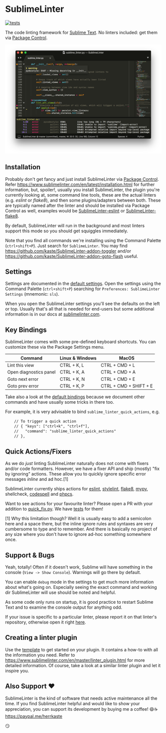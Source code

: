 SublimeLinter
=============

[![tests](https://github.com/SublimeLinter/SublimeLinter/actions/workflows/test.yml/badge.svg)](https://github.com/SublimeLinter/SublimeLinter/actions/workflows/test.yml)

The code linting framework for [Sublime Text](http://sublimetext.com/).
No linters included: get them via [Package Control](https://packagecontrol.io/search/SublimeLinter).

<img src="https://raw.githubusercontent.com/SublimeLinter/SublimeLinter/master/docs/screenshot.png" width="785">


## Installation 

Probably don't get fancy and just install SublimeLinter via [Package Control](https://packagecontrol.io/search/SublimeLinter).
Refer https://www.sublimelinter.com/en/latest/installation.html for further information,
but, spoiler!,
usually you install SublimeLinter, the plugin you're currently looking at,
some command line tools, these are the actual linters (e.g. _eslint_ or _flake8_),
and then some plugins/adapters between both.
These are typically named after the linter and should be installed via Package Control
as well, examples would be [SublimeLinter-eslint](https://packagecontrol.io/packages/SublimeLinter-eslint) or [SublimeLinter-flake8](https://packagecontrol.io/packages/SublimeLinter-flake8).

By default, SublimeLinter will run in the background and most linters support this
mode so you should get squiggles immediately.

Note that you find all commands we're installing using the Command Palette (`ctrl+shift+P`). Just search for `SublimeLinter`.  You may find https://github.com/kaste/SublimeLinter-addon-toggler
and/or https://github.com/kaste/SublimeLinter-addon-goto-flash useful.


## Settings

Settings are documented in the [default settings](https://github.com/SublimeLinter/SublimeLinter/blob/master/SublimeLinter.sublime-settings). 
Open the settings using the Command Palette (`ctrl+shift+P`) searching for `Preferences: SublimeLinter Settings` (mnemonic: `sls`).

When you open the SublimeLinter settings you'll see the defaults on the left
or top.  Usually that's all that is needed for end-users but some additional information
is in our docs at [sublimelinter.com](https://www.sublimelinter.com/en/latest/linter_settings.html).


## Key Bindings

SublimeLinter comes with some pre-defined keyboard shortcuts. You can customize these via the Package Settings menu.

| Command                | Linux & Windows  | MacOS                  |
|------------------------|------------------|------------------------|
| Lint this view         | CTRL + K, L      | CTRL + CMD + L         |
| Open diagnostics panel | CTRL + K, A      | CTRL + CMD + A         |
| Goto next error        | CTRL + K, N      | CTRL + CMD + E         |
| Goto prev error        | CTRL + K, P      | CTRL + CMD + SHIFT + E |

Take also a look at the [default bindings](<https://github.com/SublimeLinter/SublimeLinter/blob/master/keymaps/Default (Windows).sublime-keymap>) because
we document other commands and have usually some tricks in there too.

For example, it is very advisable to bind `sublime_linter_quick_actions`, e.g.

```
    // To trigger a quick action
    // { "keys": ["ctrl+k", "ctrl+f"],
    //   "command": "sublime_linter_quick_actions"
    // },
```


## Quick Actions/Fixers

As we do *just* linting SublimeLinter naturally does not come with fixers 
and/or code formatters.  However, we have a fixer API and ship (mostly) 
"fix by ignoring" actions.  These allow you to quickly ignore specific error messages *inline* and ad hoc.[1]

SublimeLinter currently ships actions for [eslint](https://github.com/SublimeLinter/SublimeLinter-eslint), [stylelint](https://github.com/SublimeLinter/SublimeLinter-stylelint), [flake8](https://github.com/SublimeLinter/SublimeLinter-flake8), [mypy](https://github.com/fredcallaway/SublimeLinter-contrib-mypy), shellcheck, [codespell](https://github.com/kaste/SublimeLinter-contrib-codespell) and [phpcs](https://github.com/SublimeLinter/SublimeLinter-phpcs).

Want to see actions for your favourite linter? Please open a PR with your addition to [quick_fix.py](https://github.com/SublimeLinter/SublimeLinter/blob/master/lint/quick_fix.py). We have [tests](https://github.com/SublimeLinter/SublimeLinter/tree/master/tests/test_ignore_fixers.py) for them!

[1]  Why this limitation though?  Well it is usually easy to add a semicolon here and a space there, but the inline ignore rules and syntaxes are very cumbersome to type and to remember.  And there is basically no project of any size where you don't have to ignore ad-hoc something somewhere once.


## Support & Bugs

Yeah, totally!  Often if it doesn't work, Sublime will have something in the
console (`View -> Show Console`).  Warnings will go there by default.

You can enable `debug` mode in the settings to get much more information about what's going on.
Especially seeing the exact command and working dir SublimeLinter will use
should be noted and helpful.

As some code only runs on startup, it is good practice to restart Sublime Text
and to examine the console output for anything odd.

If your issue is specific to a particular linter, please report it on that linter's repository, otherwise open it right [here](https://github.com/SublimeLinter/SublimeLinter/issues).


## Creating a linter plugin

Use the [template](https://github.com/SublimeLinter/SublimeLinter-template) to get started on your plugin.
It contains a how-to with all the information you need.  Refer to https://www.sublimelinter.com/en/master/linter_plugin.html for more detailed information.  Of course, take a look at a similar linter plugin and let it inspire you.


## Also Support ❤️

SublimeLinter is the kind of software that needs active maintenance all the time.
If you find SublimeLinter helpful and would like to show your appreciation, you can support
its development by buying me a coffee! 😄☕️ https://paypal.me/herrkaste

😏
